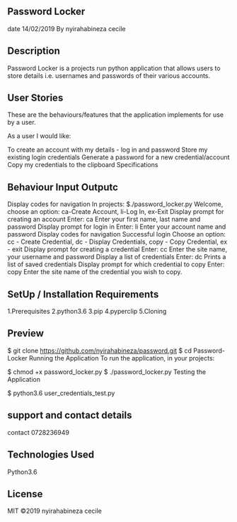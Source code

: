 ## Password Locker
date 14/02/2019 By nyirahabineza cecile
## Description
Password Locker is a projects run python application that allows users to store details i.e. usernames and passwords of their various accounts.

## User Stories
These are the behaviours/features that the application implements for use by a user.

As a user I would like:

To create an account with my details - log in and password
Store my existing login credentials
Generate a password for a new credential/account
Copy my credentials to the clipboard
Specifications
## Behaviour	Input	Outputc
Display codes for navigation	In projects: $./password_locker.py	Welcome, choose an option: ca-Create Account, li-Log In, ex-Exit
Display prompt for creating an account	Enter: ca	Enter your first name, last name and password
Display prompt for login in	Enter: li	Enter your account name and password
Display codes for navigation	Successful login	Choose an option: cc - Create Credential, dc - Display Credentials, copy - Copy Credential, ex - exit
Display prompt for creating a credential	Enter: cc	Enter the site name, your username and password
Display a list of credentials	Enter: dc	Prints a list of saved credentials
Display prompt for which credential to copy	Enter: copy	Enter the site name of the credential you wish to copy.
## SetUp / Installation Requirements

1.Prerequisites
2.python3.6
3.pip
4.pyperclip
5.Cloning
## Preview

  $ git clone https://github.com/nyirahabineza/password.git
  $ cd Password-Locker
Running the Application
To run the application, in your projects:

  $ chmod +x password_locker.py
  $ ./password_locker.py
Testing the Application


  $ python3.6 user_credentials_test.py
  ## support and contact details
  contact 0728236949
## Technologies Used
Python3.6
## License
MIT ©2019 nyirahabineza cecile
